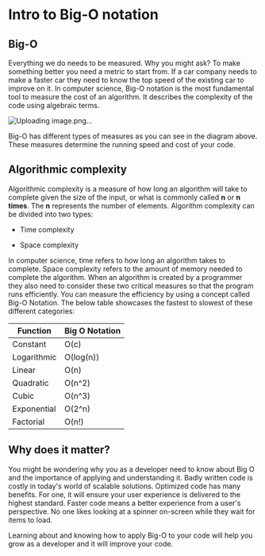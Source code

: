# Intro to Big-O notation

## Big-O

Everything we do needs to be measured. Why you might ask? To make something better you need a metric to start from. If a car company needs to make a faster car they need to know the top speed of the existing car to improve on it. In computer science, Big-O notation is the most fundamental tool to measure the cost of an algorithm. It describes the complexity of the code using algebraic terms.

![Uploading image.png…]()

Big-O has different types of measures as you can see in the diagram above. These measures determine the running speed and cost of your code.

## Algorithmic complexity

Algorithmic complexity is a measure of how long an algorithm will take to complete given the size of the input, or what is commonly called __n__ or __n times__. The __n__ represents the number of elements. Algorithm complexity can be divided into two types:

- Time complexity

- Space complexity

In computer science, time refers to how long an algorithm takes to complete. Space complexity refers to the amount of memory needed to complete the algorithm. When an algorithm is created by a programmer they also need to consider these two critical measures so that the program runs efficiently. You can measure the efficiency by using a concept called Big-O Notation. The below table showcases the fastest to slowest of these different categories:

| Function | Big O Notation |
|----------|----------------|
| Constant | O(c) |
| Logarithmic | O(log(n)) |
| Linear | O(n) |
| Quadratic | O(n^2) |
| Cubic | O(n^3) |
| Exponential | O(2^n) |
| Factorial | O(n!) |

## Why does it matter?

You might be wondering why you as a developer need to know about Big O and the importance of applying and understanding it. Badly written code is costly in today's world of scalable solutions. Optimized code has many benefits. For one, it will ensure your user experience is delivered to the highest standard. Faster code means a better experience from a user's perspective. No one likes looking at a spinner on-screen while they wait for items to load.

Learning about and knowing how to apply Big-O to your code will help you grow as a developer and it will improve your code.
